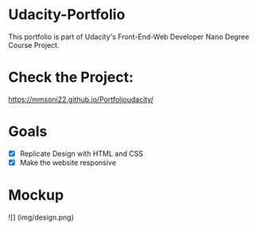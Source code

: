 # Udacity-Portfolio
This portfolio is part of Udacity's Front-End-Web Developer Nano Degree Course Project.
# Check the Project:
 https://mmsoni22.github.io/Portfolioudacity/
# Goals
- [x] Replicate Design with HTML and CSS
- [x] Make the website responsive
# Mockup
![] (img/design.png)



